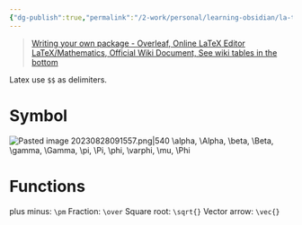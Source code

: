 ```yaml
---
{"dg-publish":true,"permalink":"/2-work/personal/learning-obsidian/la-tex/","tags":["gardenEntry"]}
---
```




>[Writing your own package - Overleaf, Online LaTeX Editor](https://www.overleaf.com/learn/latex/Writing_your_own_package)
>[LaTeX/Mathematics, Official Wiki Document, See wiki tables in the bottom](https://en.wikibooks.org/wiki/LaTeX/Mathematics)

Latex use `$$` as delimiters.

# Symbol
![Pasted image 20230828091557.png|540](/img/user/5%20-%20Utility/Attachments/Pasted%20image%2020230828091557.png)
\alpha, \Alpha, \beta, \Beta, \gamma, \Gamma, \pi, \Pi, \phi, \varphi, \mu, \Phi 

# Functions
plus minus: `\pm`
Fraction: `\over`
Square root: `\sqrt{}`
Vector arrow: `\vec{}`

